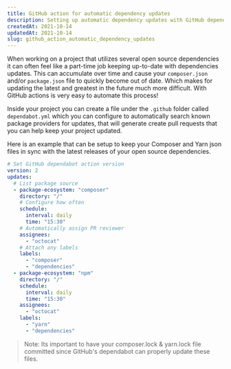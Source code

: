 ```yaml
---
title: GitHub action for automatic dependency updates
description: Setting up automatic dependency updates with GitHub dependabot action.
createdAt: 2021-10-14
updatedAt: 2021-10-14
slug: github_action_automatic_dependency_updates
---
```


When working on a project that utilizes several open source dependencies it can often feel like a part-time job keeping up-to-date with dependencies updates. This can accumulate over time and cause your `composer.json` and/or `package.json` file to quickly become out of date. Which makes for updating the latest and greatest in the future much more difficult. With GitHub actions is very easy to automate this process!

Inside your project you can create a file under the `.github` folder called `dependabot.yml` which you can configure to automatically search known package providers for updates, that will generate create pull requests that you can help keep your project updated.

Here is an example that can be setup to keep your Composer and Yarn json files in sync with the latest releases of your open source dependencies.

```yml [.github/dependabot.yml]
# Set GitHub dependabot action version
version: 2
updates:
  # List package source
  - package-ecosystem: "composer"
    directory: "/"
    # Configure how often
    schedule:
      interval: daily
      time: "15:30"
    # Automatically assign PR reviewer
    assignees:
      - "octocat"
    # Attach any labels
    labels:
      - "composer"
      - "dependencies"
  - package-ecosystem: "npm"
    directory: "/"
    schedule:
      interval: daily
      time: "15:30"
    assignees:
      - "octocat"
    labels:
      - "yarn"
      - "dependencies"
```

> Note: Its important to have your composer.lock & yarn.lock file committed since GitHub's dependabot can properly update these files.
